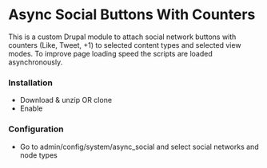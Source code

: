 # Async Social Buttons With Counters

This is a custom Drupal module to attach social network buttons with counters (Like, Tweet, +1) to selected content types and selected view modes. To improve page loading speed the scripts are loaded asynchronously.

### Installation
* Download & unzip OR clone
* Enable

### Configuration
* Go to admin/config/system/async_social and select social networks and node types